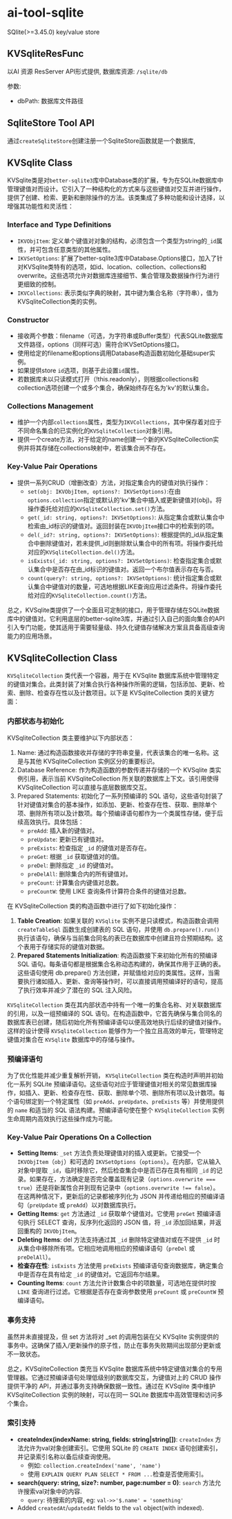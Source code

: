# ai-tool-sqlite

SQlite(>=3.45.0) key/value store

## KVSqliteResFunc

以AI 资源 ResServer API形式提供, 数据库资源: `/sqlite/db`

参数:

* dbPath: 数据库文件路径

## SqliteStore Tool API

通过`createSqliteStore`创建注册一个SqliteStore函数就是一个数据库,

## KVSqlite Class

KVSqlite类是对`better-sqlite3`库中Database类的扩展，专为在SQLite数据库中管理键值对而设计。它引入了一种结构化的方式来与这些键值对交互并进行操作，提供了创建、检索、更新和删除操作的方法。该类集成了多种功能和设计选择，以增强其功能性和灵活性：

### Interface and Type Definitions

* `IKVObjItem`: 定义单个键值对对象的结构，必须包含一个类型为string的`_id`属性，并可包含任意类型的其他属性。
* `IKVSetOptions`: 扩展了better-sqlite3库中Database.Options接口，加入了针对KVSqlite类特有的选项，如id、location、collection、collections和overwrite。这些选项允许对数据库连接细节、集合管理及数据操作行为进行更细致的控制。
* `IKVCollections`: 表示类似字典的映射，其中键为集合名称（字符串），值为KVSqliteCollection类的实例。

### Constructor

* 接收两个参数：filename（可选，为字符串或Buffer类型）代表SQLite数据库文件路径，options（同样可选）需符合IKVSetOptions接口。
* 使用给定的filename和options调用Database构造函数初始化基础super实例。
* 如果提供store `id`选项，则基于此设置`id`属性。
* 若数据库未以只读模式打开（!this.readonly），则根据collections和collection选项创建一个或多个集合，确保始终存在名为'kv'的默认集合。

### Collections Management

* 维护一个内部`collections`属性，类型为`IKVCollections`，其中保存着对应于不同命名集合的已实例化的`KVSqliteCollection`对象引用。
* 提供一个create方法，对于给定的name创建一个新的KVSqliteCollection实例并将其存储在collections映射中，若该集合尚不存在。

### Key-Value Pair Operations

* 提供一系列CRUD（增删改查）方法，对指定集合内的键值对执行操作：
  * `set(obj: IKVObjItem, options?: IKVSetOptions)`:在由`options.collection`指定或默认的'kv'集合中插入或更新键值对(obj)。将操作委托给对应的`KVSqliteCollection.set()`方法。
  * `get(_id: string, options?: IKVSetOptions)`: 从指定集合或默认集合中检索由_id标识的键值对。返回封装在`IKVObjItem`接口中的检索到的项。
  * `del(_id?: string, options?: IKVSetOptions)`: 根据提供的_id从指定集合中删除键值对，若未提供_id则删除默认集合中的所有项。将操作委托给对应的`KVSqliteCollection.del()`方法。
  * `isExists(_id: string, options?: IKVSetOptions)`: 检查指定集合或默认集合中是否存在由_id标识的键值对。返回一个布尔值表示存在与否。
  * `count(query?: string, options?: IKVSetOptions)`: 统计指定集合或默认集合中键值对的数量，可选地根据LIKE查询应用过滤条件。将操作委托给对应的`KVSqliteCollection.count()`方法。

总之，KVSqlite类提供了一个全面且可定制的接口，用于管理存储在SQLite数据库中的键值对。它利用底层的better-sqlite3库，并通过引入自己的面向集合的API引入专门功能，使其适用于需要轻量级、持久化键值存储解决方案且具备高级查询能力的应用场景。

## KVSqliteCollection Class

`KVSqliteCollection` 类代表一个容器，用于在 KVSqlite 数据库系统中管理特定的键值对集合。此类封装了对集合执行各种操作所需的逻辑，包括添加、更新、检索、删除、检查存在性以及计数项目。以下是 KVSqliteCollection 类的关键方面：

### 内部状态与初始化

KVSqliteCollection 类主要维护以下内部状态：

1. Name: 通过构造函数接收并存储的字符串变量，代表该集合的唯一名称。这是与其他 KVSqliteCollection 实例区分的重要标识。
2. Database Reference: 作为构造函数的参数传递并存储的一个 KVSqlite 类实例引用，表示当前 KVSqliteCollection 所关联的数据库上下文。该引用使得 KVSqliteCollection 可以直接与底层数据库交互。
3. Prepared Statements: 初始化了一系列预编译的 SQL 语句，这些语句封装了针对键值对集合的基本操作，如添加、更新、检查存在性、获取、删除单个项、删除所有项以及计数项。每个预编译语句都作为一个类属性存储，便于后续高效执行。具体包括：
   * `preAdd`: 插入新的键值对。
   * `preUpdate`: 更新已有键值对。
   * `preExists`: 检查指定 `_id` 的键值对是否存在。
   * `preGet`: 根据 `_id` 获取键值对的值。
   * `preDel`: 删除指定 `_id` 的键值对。
   * `preDelAll`: 删除集合内的所有键值对。
   * `preCount`: 计算集合内键值对总数。
   * `preCountW`: 使用 LIKE 查询条件计算符合条件的键值对总数。

在 KVSqliteCollection 类的构造函数中进行了如下初始化操作：

1. **Table Creation**: 如果关联的 `KVSqlite` 实例不是只读模式，构造函数会调用 `createTableSql` 函数生成创建表的 SQL 语句，并使用 `db.prepare().run()` 执行该语句，确保与当前集合同名的表已在数据库中创建且符合预期结构。这个表用于存储实际的键值对数据。
2. **Prepared Statements Initialization**: 构造函数接下来初始化所有的预编译 SQL 语句。每条语句都是根据集合名称动态构建的，确保其作用于正确的表。这些语句使用 db.prepare() 方法创建，并赋值给对应的类属性。这样，当需要执行诸如插入、更新、查询等操作时，可以直接调用预编译好的语句，提高了执行效率并减少了潜在的 SQL 注入风险。

`KVSqliteCollection` 类在其内部状态中持有一个唯一的集合名称、对关联数据库的引用，以及一组预编译的 SQL 语句。在构造函数中，它首先确保与集合同名的数据库表已创建，随后初始化所有预编译语句以便高效地执行后续的键值对操作。这样的设计使得 `KVSqliteCollection` 能够作为一个独立且高效的单元，管理特定键值对集合在 `KVSqlite` 数据库中的存储与操作。

### 预编译语句

为了优化性能并减少重复解析开销， `KVSqliteCollection` 类在构造时声明并初始化一系列 SQLite 预编译语句。这些语句对应于管理键值对相关的常见数据库操作，如插入、更新、检查存在性、获取、删除单个项、删除所有项以及计数项。每个语句绑定到一个特定属性（如 `preAdd`、`preUpdate`、`preExists` 等）并使用提供的 `name` 和适当的 SQL 语法构建。预编译语句使在整个 `KVSqliteCollection` 实例生命周期内高效执行这些操作成为可能。

### Key-Value Pair Operations On a Collection

* **Setting Items**: `_set` 方法负责处理键值对的插入或更新。它接受一个 `IKVObjItem`（`obj`）和可选的 `IKVSetOptions`（`options`）。在内部，它从输入对象中提取 `_id`，临时移除它，然后检查集合中是否已存在具有相同 `_id` 的记录。如果存在，方法确定是否完全覆盖现有记录（`options.overwrite === true`）还是将新属性合并到现有记录中（`options.overwrite !== false`）。在这两种情况下，更新后的记录都被序列化为 JSON 并传递给相应的预编译语句（`preUpdate` 或 `preAdd`）以对数据库执行。
* **Getting Items**: `get` 方法通过 `_id` 获取单个键值对。它使用 `preGet` 预编译语句执行 SELECT 查询，反序列化返回的 JSON 值，将 `_id` 添加回结果，并返回重构的 `IKVObjItem`。
* **Deleting Items**: del 方法支持通过其 `_id` 删除特定键值对或在不提供 `_id` 时从集合中移除所有项。它相应地调用相应的预编译语句（`preDel` 或 `preDelAll`）。
* **检查存在性**: `isExists` 方法使用 `preExists` 预编译语句查询数据库，确定集合中是否存在具有给定 `_id` 的键值对。它返回布尔结果。
* **Counting Items**: `count` 方法允许计数集合中的项数量，可选地在提供时按 `LIKE` 查询进行过滤。它根据是否存在查询参数使用 `preCount` 或 `preCountW` 预编译语句。

### 事务支持

虽然并未直接提及，但 set 方法将对 _set 的调用包装在父 KVSqlite 实例提供的事务中。这确保了插入/更新操作的原子性，防止在事务失败期间出现部分更新或不一致状态。

总之，KVSqliteCollection 类充当 KVSqlite 数据库系统中特定键值对集合的专用管理器。它通过预编译语句处理低级别的数据库交互，为键值对上的 CRUD 操作提供干净的 API，并通过事务支持确保数据一致性。通过在 KVSqlite 类中维护 KVSqliteCollection 实例的映射，可以在同一 SQLite 数据库中高效管理和访问多个集合。

### 索引支持

* **createIndex(indexName: string, fields: string|string[])**: `createIndex` 方法允许为val对象创建索引。它使用 SQLite 的 `CREATE INDEX` 语句创建索引，并记录索引名称以备后续查询使用。
  * 例如: `collection.createIndex('name', 'name')`
  * 使用 `EXPLAIN QUERY PLAN SELECT * FROM ...`检查是否使用索引。
* **search(query: string, size?: number, page:number = 0)**: `search` 方法允许搜索val对象中的内容.
  * `query`: 待搜索的内容, eg: `val->>'$.name' = 'something'`
* Added `createdAt`/`updatedAt` fields to the `val` object(with indexed).

